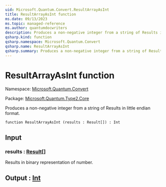 ```yaml
---
uid: Microsoft.Quantum.Convert.ResultArrayAsInt
title: ResultArrayAsInt function
ms.date: 09/13/2023
ms.topic: managed-reference
ms.author: quantumdocwriters
description: Produces a non-negative integer from a string of Results in little endian format.
qsharp.kind: function
qsharp.namespace: Microsoft.Quantum.Convert
qsharp.name: ResultArrayAsInt
qsharp.summary: Produces a non-negative integer from a string of Results in little endian format.
---
```


# ResultArrayAsInt function

Namespace: [Microsoft.Quantum.Convert](xref:Microsoft.Quantum.Convert)

Package: [Microsoft.Quantum.Type2.Core](https://nuget.org/packages/Microsoft.Quantum.Type2.Core)


Produces a non-negative integer from a string of Results in little endian format.

```qsharp
function ResultArrayAsInt (results : Result[]) : Int
```


## Input

### results : [Result](xref:microsoft.quantum.qsharp.valueliterals#result-literal)[]

Results in binary representation of number.



## Output : [Int](xref:microsoft.quantum.qsharp.valueliterals#int-literals)

